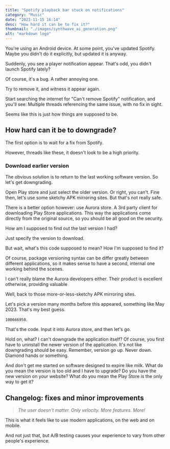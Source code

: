 ```yaml
---
title: "Spotify playback bar stuck on notifications"
category: "Music"
date: "2023-11-15 16:14"
desc: "How hard it can be to fix it?"
thumbnail: "./images/synthwave_ai_generation.png"
alt: "markdown logo"
---
```


You're using an Android device. At some point, you've updated Spotify. Maybe you didn't do it explicitly, but updated it is anyway.

Suddenly, you see a player notification appear. That's odd, you didn't launch Spotify lately?

Of course, it's a bug. A rather annoying one.

Try to remove it, and witness it appear again.

Start searching the internet for "Can't remove Spotify" notification, and you'll see: Multiple threads referencing the same issue, with no fix in sight.

Seems like this is just how things are supposed to be.

## How hard can it be to downgrade?
The first option is to wait for a fix from Spotify.

However, threads like these, it doesn't look to be a high priority.

### Download earlier version

The obvious solution is to return to the last working software version. So let's get downgrading.

Open Play store and just select the older version. Or right, you can't. Fine then, let's use some sketchy APK mirroring sites. But that's not really safe.

There is a better option however: use Aurora store. A 3rd party client for downloading Play Store applications. This way the applications come directly from the original source, so you should be all good on the security.

How am I supposed to find out the last version I had?

Just specify the version to download.

But wait, what's this code supposed to mean? How I'm supposed to find it?

Of course, package versioning syntax can be differ greatly between different applications, so it makes sense to have a second, internal one working behind the scenes.

I can't really blame the Aurora developers either. Their product is excellent otherwise, providing valuable 

Well, back to those more-or-less-sketchy APK mirroring sites.

Let's pick a version many months before this appeared, something like May 2023. That's my best guess.

`100666950`. 

That's the code. Input it into Aurora store, and then let's go.

Hold on, what? I can't downgrade the application itself? Of course, you first have to uninstall the newer version of the application. It's not like downgrading should be easy. Remember, version go up. Never down. Diamond hands or something.

And don't get me started on software designed to expire like milk. What do you mean the version is too old and I have to upgrade? Do you have the new version on your website? What do you mean the Play Store is the only way to get it?

## Changelog: fixes and minor improvements

> *The user doesn't matter. Only velocity. More features. More!*

This is what it feels like to use modern applications, on the web and on mobile.

And not just that, but A/B testing causes your experience to vary from other people's experience.

